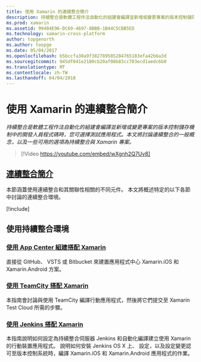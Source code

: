 ```yaml
---
title: 使用 Xamarin 的連續整合簡介
description: 持續整合是軟體工程作法自動化的組建會編譯並新增或變更專案的版本控制儲存機制中的開發人員程式碼時，您可選擇測試應用程式。 本文將討論連續整合的一般概念，以及一些可用的選項為持續整合與 Xamarin 專案。
ms.prod: xamarin
ms.assetid: 99484E96-DC69-4697-8BBB-1B44C5CBB5ED
ms.technology: xamarin-cross-platform
author: topgenorth
ms.author: toopge
ms.date: 05/04/2017
ms.openlocfilehash: b5bccfa38a9f382789585284765183efa42b6a3d
ms.sourcegitcommit: 945df041e2180cb20af08b83cc703ecd1aedc6b0
ms.translationtype: MT
ms.contentlocale: zh-TW
ms.lasthandoff: 04/04/2018
---
```

# <a name="introduction-to-continuous-integration-with-xamarin"></a>使用 Xamarin 的連續整合簡介

_持續整合是軟體工程作法自動化的組建會編譯並新增或變更專案的版本控制儲存機制中的開發人員程式碼時，您可選擇測試應用程式。本文將討論連續整合的一般概念，以及一些可用的選項為持續整合與 Xamarin 專案。_

> [!Video https://youtube.com/embed/wXgnh2Q7Uv8]


##  <a name="introduction-to-continuous-integrationtoolsciintro-to-cimd"></a>[連續整合簡介](~/tools/ci/intro-to-ci.md)

本節涵蓋使用連續整合和其關聯性相關的不同元件。 本文將概述特定的以下各節中討論的連續整合環境。

[!include[](~/tools/ci/includes/firewall-information.md)]

## <a name="working-with-continuous-integration-environments"></a>使用持續整合環境


### <a name="using-app-center-build-with-xamarinappcenterbuildxamarin"></a>[使用 App Center 組建搭配 Xamarin](/appcenter/build/xamarin/)

直接從 GitHub、 VSTS 或 Bitbucket 來建置應用程式中心 Xamarin.iOS 和 Xamarin.Android 方案。

### <a name="using-teamcity-with-xamarintoolsciteamcitymd"></a>[使用 TeamCity 搭配 Xamarin](~/tools/ci/teamcity.md)

本指南會討論與使用 TeamCity 編譯行動應用程式，然後將它們提交至 Xamarin Test Cloud 所需的步驟。

###  <a name="using-jenkins-with-xamarintoolscijenkins-walkthroughmd"></a>[使用 Jenkins 搭配 Xamarin](~/tools/ci/jenkins-walkthrough.md)

本指南說明如何設定為持續整合伺服器 Jenkins 和自動化編譯建立使用 Xamarin 的行動裝置應用程式。 說明如何安裝 Jenkins OS X 上、 設定，以及設定變更認可至版本控制系統時，編譯 Xamarin.iOS 和 Xamarin.Android 應用程式的作業。

